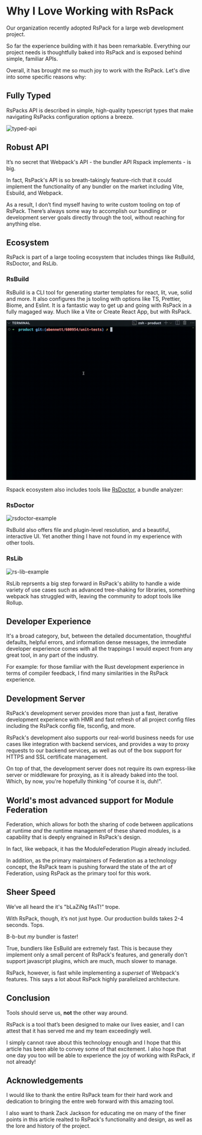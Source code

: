 # Why I Love Working with RsPack

Our organization recently adopted RsPack for a large web development project.

So far the experience building with it has been remarkable. Everything our project needs is thoughtfully baked into RsPack and is exposed behind simple, familiar APIs.

Overall, it has brought me so much joy to work with the RsPack. Let's dive into some specific reasons why:

## Fully Typed

RsPacks API is described in simple, high-quality typescript types that make navigating RsPacks configuration options a breeze.

![typed-api](./assets/typed-api-example.gif)

## Robust API

It’s no secret that Webpack's API - the bundler API Rspack implements - is big.

In fact, RsPack's API is so breath-takingly feature-rich that it could implement the functionality of any bundler on the market including Vite, Esbuild, and Webpack.

As a result, I don’t find myself having to write custom tooling on top of RsPack. There’s always some way to accomplish our bundling or development server goals directly through the tool, without reaching for anything else.

## Ecosystem

RsPack is part of a large tooling ecosystem that includes things like RsBuild, RsDoctor, and RsLib.

### RsBuild 

RsBuild is a CLI tool for generating starter templates for react, lit, vue, solid and more. It also configures the js tooling with options like TS, Prettier, Biome, and Eslint. It is a fantastic way to get up and going with RsPack in a fully magaged way. Much like a Vite or Create React App, but with RsPack.

![rsbuild-example](./assets/rsbuild-example.gif)

Rspack ecosystem also includes tools like [RsDoctor](https://rsdoctor.dev/), a bundle analyzer: 

### RsDoctor

![rsdoctor-example](https://lf3-static.bytednsdoc.com/obj/eden-cn/lognuvj/rsdoctor/docs/start/overall.jpg)

RsBuild also offers file and plugin-level resolution, and a beautiful, interactive UI. Yet another thing I have not found in my experience with other tools.

### RsLib

![rs-lib-example](https://assets.rspack.dev/rsbuild/assets/rspack-stack-layers.png)

RsLib reprsents a big step forward in RsPack's ability to handle a wide variety of use cases such as advanced tree-shaking for libraries, something webpack has struggled with, leaving the community to adopt tools like Rollup.

## Developer Experience

It's a broad category, but, between the detailed documentation, thoughtful defaults, helpful errors, and information dense messages, the immediate developer experience comes with all the trappings I would expect from any great tool, in any part of the industry. 

For example: for those familiar with the Rust development experience in terms of compiler feedback, I find many similarities in the RsPack experience.

## Development Server

RsPack's development server provides more than just a fast, iterative development experience with HMR and fast refresh of all project config files including the RsPack config file, tsconfig, and more.

RsPack's development also supports our real-world business needs for use cases like integration with backend services, and provides a way to proxy requests to our backend services, as well as out of the box support for HTTPS and SSL certificate management. 

On top of that, the development server does not require its own express-like server or middleware for proxying, as it is already baked into the tool. Which, by now, you're hopefully thinking "of course it is, duh!".

## World's most advanced support for Module Federation

Federation, which allows for both the sharing of code between applications at runtime *and* the runtime management of these shared modules, is a capability that is deeply engrained in RsPack's design. 

In fact, like webpack, it has the ModuleFederation Plugin already included. 

In addition, as the primary maintainers of Federation as a technology concept, the RsPack team is pushing forward the state of the art of Federation, using RsPack as the primary tool for this work.

## Sheer Speed

We’ve all heard the it's "bLaZiNg fAsT!” trope.

With RsPack, though, it’s not just hype. Our production builds takes 2-4 seconds. Tops.

B-b-but _my_ bundler is faster!

True, bundlers like EsBuild are extremely fast. This is because they implement only a small percent of RsPack's features, and generally don't support javascript plugins, which are much, much slower to manage.

RsPack, however, is fast while implementing a *superset* of Webpack's features. This says a lot about RsPack highly parallelized architecture.

## Conclusion

Tools should serve us, **not** the other way around.

RsPack is a tool that’s been designed to make our lives easier, and I can attest that it has served me and my team exceedingly well.

I simply cannot rave about this technology enough and I hope that this article has been able to convey some of that excitement. I also hope that one day you too will be able to experience the joy of working with RsPack, if not already!

## Acknowledgements

I would like to thank the entire RsPack team for their hard work and dedication to bringing the entre web forward with this amazing tool.

I also want to thank Zack Jackson for educating me on many of the finer points in this article realted to RsPack's functionality and design, as well as the lore and history of the project.